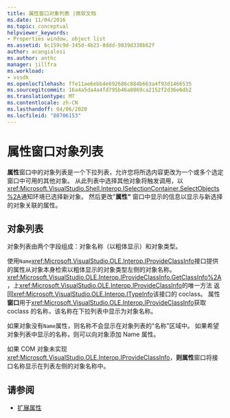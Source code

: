 ```yaml
---
title: 属性窗口对象列表 |微软文档
ms.date: 11/04/2016
ms.topic: conceptual
helpviewer_keywords:
- Properties window, object list
ms.assetid: 6c159c9d-345d-4b23-8ddd-9839d338b62f
author: acangialosi
ms.author: anthc
manager: jillfra
ms.workload:
- vssdk
ms.openlocfilehash: ffe11ae6ebb4e692686c884b663a4f93d1466535
ms.sourcegitcommit: 16a4a5da4a4fd795b46a0869ca2152f2d36e6db2
ms.translationtype: MT
ms.contentlocale: zh-CN
ms.lasthandoff: 04/06/2020
ms.locfileid: "80706153"
---
```

# <a name="properties-window-object-list"></a>属性窗口对象列表
**属性**窗口中的对象列表是一个下拉列表，允许您将所选内容更改为一个或多个选定窗口中可用的其他对象。 从此列表中选择其他对象将触发调用，以<xref:Microsoft.VisualStudio.Shell.Interop.ISelectionContainer.SelectObjects%2A>通知环境已选择新对象。 然后更改"**属性"** 窗口中显示的信息以显示与新选择的对象关联的属性。

## <a name="the-object-list"></a>对象列表
 对象列表由两个字段组成：对象名称（以粗体显示）和对象类型。

 使用`Name`<xref:Microsoft.VisualStudio.OLE.Interop.IProvideClassInfo>接口提供的属性从对象本身检索以粗体显示的对象类型左侧的对象名称。 <xref:Microsoft.VisualStudio.OLE.Interop.IProvideClassInfo.GetClassInfo%2A>，上<xref:Microsoft.VisualStudio.OLE.Interop.IProvideClassInfo>的唯一方法 返回<xref:Microsoft.VisualStudio.OLE.Interop.ITypeInfo>该接口的 coclass。 属性**窗口**用于<xref:Microsoft.VisualStudio.OLE.Interop.IProvideClassInfo>获取 coclass 的名称，该名称在下拉列表中显示为对象名称。

 如果对象没有`Name`属性，则名称不会显示在对象列表的"名称"区域中。 如果希望对象列表中显示的名称，则可以向对象添加 Name 属性。

 如果 COM 对象未实现<xref:Microsoft.VisualStudio.OLE.Interop.IProvideClassInfo>，**则属性**窗口将接口名称显示在列表左侧的对象名称中。

## <a name="see-also"></a>请参阅
- [扩展属性](../../extensibility/internals/extending-properties.md)

